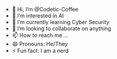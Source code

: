 - 👋 Hi, I’m @Codetic-Coffee
- 👀 I’m interested in AI
- 🌱 I’m currently learning Cyber Security
- 💞️ I’m looking to collaborate on anything
- 📫 How to reach me ...
- 😄 Pronouns: He/They
- ⚡ Fun fact: I am a nerd

<!---
Codetic-Coffee/Codetic-Coffee is a ✨ special ✨ repository because its `README.md` (this file) appears on your GitHub profile.
You can click the Preview link to take a look at your changes.
--->
